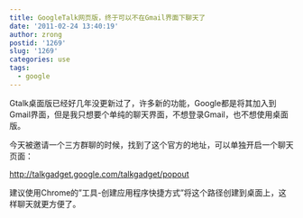 ```yaml
---
title: GoogleTalk网页版，终于可以不在Gmail界面下聊天了
date: '2011-02-24 13:40:19'
author: zrong
postid: '1269'
slug: '1269'
categories: use
tags:
  - google
---
```


Gtalk桌面版已经好几年没更新过了，许多新的功能，Google都是将其加入到Gmail界面，但是我只想要个单纯的聊天界面，不想登录Gmail，也不想使用桌面版。

今天被邀请一个三方群聊的时候，找到了这个官方的地址，可以单独开启一个聊天页面：

<http://talkgadget.google.com/talkgadget/popout>

建议使用Chrome的”工具-创建应用程序快捷方式”将这个路径创建到桌面上，这样聊天就更方便了。
